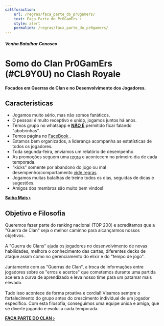 ```yaml
---
callforaction:
    url: /regras/faca_parte_do_pr0gamers/
    text: Faça Parte do Pr0GamErs ›
    style: alert
    permalink: /regras/faca_parte_do_pr0gamers/
---
```


##### Venha Batalhar Conosco
<h1>Somo do Clan Pr0GamErs (#CL9Y0U) no Clash Royale</h1>
<h4>Focados em Guerras de Clan e no Desenvolvimento dos Jogadores.</h4>


## Características

* Jogamos muito sério, mas não somos fanáticos.
* O pessoal é muito receptivo e unido, jogamos juntos há anos.
* Temos grupo no whatsapp e <u><strong>NÃO É</strong></u> permitido ficar falando "abobrinhas".
* Temos página no <a href="http://facebook.com.br/pr0gamers" target="_blank"> FaceBook </a>.
* Estamos bem organizados, a liderança acompanha as estatísticas de todos os jogadores.
* Toda segunda-feira, enviamos um relatório de desempenho.
* As promoções seguem uma <a href="{{ site.url }}{{ site.baseurl }}/regras/">regra</a> e acontecem no primeiro dia de cada temporada.
* "kicks" somente por abandono do jogo ou mal desempenho/comportamento <a href="{{ site.url }}{{ site.baseurl }}/regras/"> vide regras</a>.
* Jogamos muitas batalhas de treino todos os dias, seguidas de dicas e sugestões.
* Amigos dos membros são muito bem vindos!

**[Saiba Mais ›][1]**

## Objetivo e Filosofia

Queremos fazer parte do ranking nacional (TOP 200) e acreditamos que a "Guerra de Clan" seja o melhor caminho para alcançarmos nossos objetivos. <br><br>
A "Guerra de Clans" ajuda os jogadores no desenvolvimento de novas habilidades, melhora o conhecimento das cartas, diferentes decks de ataque assim como no gerenciamento do elixir e do "tempo de jogo". <br><br>
Juntamente com as "Guerras de Clan", a troca de informações entre jogadores sobre os "erros e acertos" que cometemos durante uma partida acelera a curva de aprendizado e leva nosso time para um patamar mais elevado.<br><br>
Tudo isso acontece de forma proativa e cordial! Visamos sempre o fortalecimento do grupo antes do crescimento individual de um jogador específico. Com esta filosofia, conseguimos uma equipe unida e amiga, que se diverte jogando e evolui a cada temporada.

**[FAÇA PARTE DO CLAN ›][2]**




 [1]: https://pr0gamers.github.io/pr0gamers/sobre/
 [2]: https://pr0gamers.github.io/pr0gamers/regras/faca_parte_do_pr0gamers/
